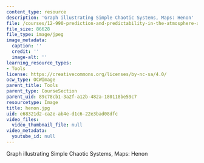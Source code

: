 ```yaml
---
content_type: resource
description: 'Graph illustrating Simple Chaotic Systems, Maps: Henon'
file: /courses/12-990-prediction-and-predictability-in-the-atmosphere-and-oceans-spring-2003/e68321d2ca2eab4ed1c622e3bad08dfc_henon.jpg
file_size: 86628
file_type: image/jpeg
image_metadata:
  caption: ''
  credit: ''
  image-alt: ''
learning_resource_types:
- Tools
license: https://creativecommons.org/licenses/by-nc-sa/4.0/
ocw_type: OCWImage
parent_title: Tools
parent_type: CourseSection
parent_uid: 89c78cb1-3a2f-a12b-482a-180118be59c7
resourcetype: Image
title: henon.jpg
uid: e68321d2-ca2e-ab4e-d1c6-22e3bad08dfc
video_files:
  video_thumbnail_file: null
video_metadata:
  youtube_id: null
---
```

Graph illustrating Simple Chaotic Systems, Maps: Henon